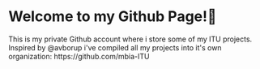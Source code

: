 <h1>Welcome to my Github Page!🥳</h1>
This is my private Github account where i store some of my ITU projects. Inspired by @avborup i've compiled all my projects into it's own organization: https://github.com/mbia-ITU
